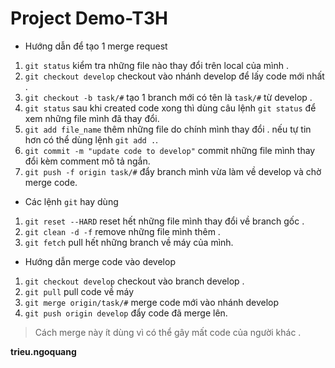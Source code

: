 # Project Demo-T3H


*  Hướng dẫn để tạo 1 merge request 

1. `git status` kiểm tra những file nào thay đổi trên local của mình .
2. `git checkout develop` checkout vào nhánh develop để lấy code mới nhất .
3. `git checkout -b task/#` tạo 1 branch mới có tên là `task/#` từ develop . 
4. `git status` sau khi created code xong thì dùng câu lệnh `git status` để xem những file mình đã thay đổi.
5. `git add file_name` thêm những file do chính mình thay đổi . nếu tự tin hơn có thể dùng lệnh `git add .`.
6. `git commit -m "update code to develop"` commit những file mình thay đổi kèm comment mô tả ngắn.
7. `git push -f origin task/#` đẩy branch mình vừa làm về develop và chờ merge code.

*  Các lệnh `git` hay dùng

1.  `git reset --HARD` reset hết những file mình thay đổi về branch gốc .
2.  `git clean -d -f` remove những file mình thêm .
3.  `git fetch` pull hết những branch về máy của mình.

*  Hướng dẫn merge code vào develop

1.  `git checkout develop` checkout vào branch develop .
2.  `git pull`  pull code về máy
3.  `git merge origin/task/#` merge code mới vào nhánh develop
4.  `git push origin develop` đẩy code đã merge lên.
>  Cách merge này ít dùng vì có thể gây mất code của người khác .



**trieu.ngoquang**

